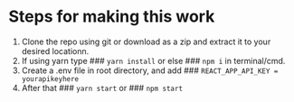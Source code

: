 # Steps for making this work

1. Clone the repo using git or download as a zip and extract it to your desired locationn.
2. If using yarn type ### `yarn install` or else ### `npm i` in terminal/cmd.
3. Create a .env file in root directory, and add ### `REACT_APP_API_KEY = yourapikeyhere`
4. After that ### `yarn start` or ### `npm start`
